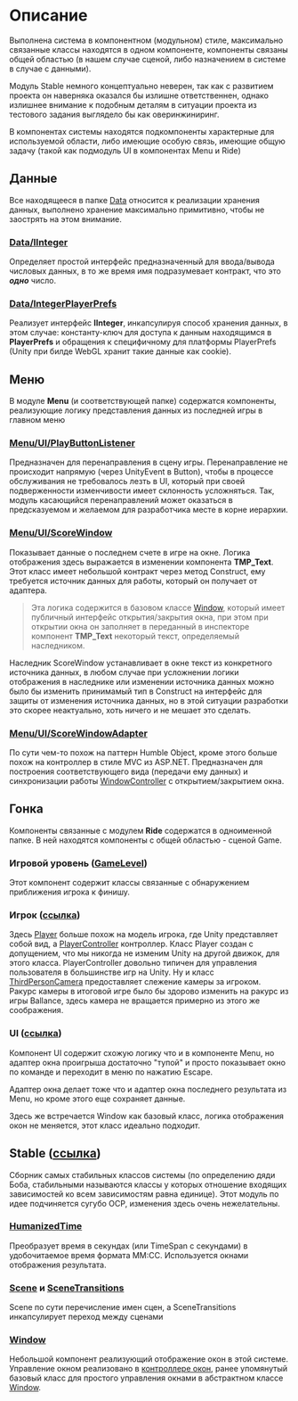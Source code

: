 # Описание

Выполнена система в компонентном (модульном) стиле, максимально связанные классы находятся в одном компоненте, 
компоненты связаны общей областью (в нашем случае сценой, либо назначением в системе в случае с данными). 

Модуль Stable немного концептуально неверен, так как с развитием проекта он наверняка оказался бы излишне ответственнен, 
однако излишнее внимание к подобным деталям в ситуации проекта из тестового задания выглядело бы как оверинжиниринг. 

В компонентах системы находятся подкомпоненты характерные для используемой области, либо имеющие особую связь, 
имеющие общую задачу (такой как подмодуль UI в компонентах Menu и Ride)

## Данные

Все находящееся в папке [Data](Sources/Data) относится к реализации хранения данных, выполнено хранение максимально примитивно, чтобы не заострять на этом внимание.

### [Data/IInteger](Sources/Data/IInteger.cs) 

Определяет простой интерфейс предназначенный для ввода/вывода числовых данных, 
в то же время имя подразумевает контракт, что это ***одно*** число.

### [Data/IntegerPlayerPrefs](Sources/Data/IntegerPlayerPrefs.cs) 

Реализует интерфейс **IInteger**, инкапсулируя способ хранения данных, в этом случае: константу-ключ для
доступа к данным находящимся в **PlayerPrefs** и обращения к специфичному для платформы PlayerPrefs (Unity при билде WebGL хранит такие данные как cookie).

## Меню

В модуле **Menu** (и соответствующей папке) содержатся компоненты, реализующие логику представления данных из последней игры в главном меню

### [Menu/UI/PlayButtonListener](Sources/Menu/UI/PlayButtonListener.cs)

Предназначен для перенаправления в сцену игры. Перенаправление не происходит напрямую (через UnityEvent в Button), 
чтобы в процессе обслуживания не требовалось лезть в UI, который при своей подверженности 
изменчивости имеет склонность усложняться. Так, модуль касающийся перенаправлений может оказаться в предсказуемом и желаемом для разработчика месте в корне иерархии.

### [Menu/UI/ScoreWindow](Sources/Menu/UI/ScoreWindow.cs)

Показывает данные о последнем счете в игре на окне. Логика отображения здесь выражается в изменении компонента **TMP_Text**. Этот класс имеет небольшой
контракт через метод Construct, ему требуется источник данных для работы, который он получает от адаптера.

> Эта логика содержится в базовом классе [Window](Sources/Stable/Window/Window.cs), который имеет публичный интерфейс открытия/закрытия окна, при этом при открытии окна
он заполняет в переданный в инспекторе компонент **TMP_Text** некоторый текст, определяемый наследником. 

Наследник ScoreWindow устанавливает в окне текст из конкретного
источника данных, в любом случае при усложнении логики отображения в наследнике или изменении источника данных можно было бы изменить принимамый тип в Construct на 
интерфейс для защиты от изменения источника данных, но в этой ситуации разработки это скорее неактуально, хоть ничего и не мешает это сделать.

### [Menu/UI/ScoreWindowAdapter](Sources/Menu/UI/ScoreWindowAdapter.cs)

По сути чем-то похож на паттерн Humble Object, кроме этого больше похож на контроллер в стиле MVC из ASP.NET. Предназначен для построения соответствующего вида 
(передачи ему данных) и синхронизации работы [WindowController](Sources/Stable/Window/WindowController.cs) с открытием/закрытием окна.

## Гонка

Компоненты связанные с модулем **Ride** содержатся в одноименной папке. В ней находятся компоненты с общей областью - сценой Game.

### Игровой уровень ([GameLevel](Sources/Ride/GameLevel))

Этот компонент содержит классы связанные с обнаружением приближения игрока к финишу.

### Игрок ([ссылка](Sources/Ride/Player))

Здесь [Player](Sources/Ride/Player/Player.cs) больше похож на модель игрока, где Unity представляет собой вид, а 
[PlayerController](Sources/Ride/Player/PlayerController.cs) контроллер. Класс Player создан с допущением, что мы никогда не изменим Unity на другой движок, для 
этого класса. PlayerController довольно типичен для управления пользователя в большинстве игр на Unity. Ну и класс [ThirdPersonCamera](Sources/Ride/Player/ThirdPersonCamera.cs)
предоставляет слежение камеры за игроком. Ракурс камеры в итоговой игре было бы здорово изменить на ракурс из игры Ballance, здесь камера не вращается примерно из этого же
соображения.

### UI ([ссылка](Sources/Ride/UI))

Компонент UI содержит схожую логику что и в компоненте Menu, но адаптер окна проигрыша достаточно "тупой" и просто показывает окно по команде и переходит в меню по нажатию Escape.

Адаптер окна делает тоже что и адаптер окна последнего результата из Menu, но кроме этого еще сохраняет данные.

Здесь же встречается Window как базовый класс, логика отображения окон не меняется, этот класс идеально подходит.

## Stable ([ссылка](Sources/Stable))

Сборник самых стабильных классов системы (по определению дяди Боба, стабильными называются классы у которых отношение входящих зависимостей ко всем зависимостям равна единице). 
Этот модуль по идее подчиняется сугубо OCP, изменения здесь очень нежелательны.

### [HumanizedTime](Sources/Stable/HumanizedTime.cs)

Преобразует время в секундах (или TimeSpan с секундами) в удобочитаемое время формата ММ:CC. Используется окнами отображения результата.

### [Scene](Sources/Stable/Scene.cs) и [SceneTransitions](Sources/Stable/SceneTransitions.cs)

Scene по сути перечисление имен сцен, а SceneTransitions инкапсулирует переход между сценами

### [Window](Sources/Stable/Window)

Небольшой компонент реализующий отображение окон в этой системе. Управление окном реализовано в [контроллере окон](Sources/Stable/Window/WindowController.cs), ранее упомянутый
базовый класс для простого управления окнами в абстрактном классе [Window](Sources/Stable/Window/Window.cs).
